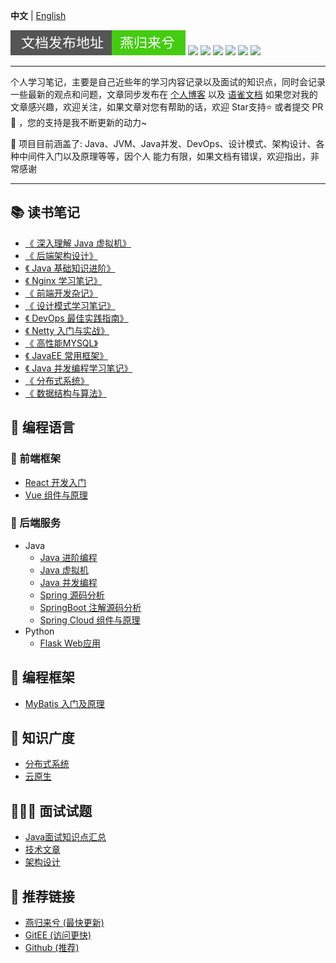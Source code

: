 
**中文** | [English](./README.en.md)

![](./img/svg/readme.svg)
![](https://img.shields.io/badge/-Docker-2496ED?style=flat-square&logo=docker&logoColor=white)
![](https://img.shields.io/badge/-Spring-6DB33F?style=flat-square&logo=spring&logoColor=white)
![](https://img.shields.io/badge/-NodeJs-339933?style=flat-square&logo=nodedotjs&logoColor=white)
![](https://img.shields.io/badge/-HTML5-E34F26?style=flat-square&logo=html5&logoColor=white)
![](https://img.shields.io/badge/-Github-181717?style=flat-square&logo=github&logoColor=white)
![](https://img.shields.io/badge/-GitEE-C71D23?style=flat-square&logo=gitee&logoColor=white)

---
个人学习笔记，主要是自己近些年的学习内容记录以及面试的知识点，同时会记录一些最新的观点和问题，文章同步发布在 [个人博客](https://www.zhoutao123.com/doc)
以及 [语雀文档](https://www.yuque.com/zhoutao123) 如果您对我的文章感兴趣，欢迎关注，如果文章对您有帮助的话，欢迎 Star支持⭐️ 或者提交 PR 🔀 ，您的支持是我不断更新的动力~



:tada: 项目目前涵盖了: Java、JVM、Java并发、DevOps、设计模式、架构设计、各种中间件入门以及原理等等，因个人 能力有限，如果文档有错误，欢迎指出，非常感谢

---
## 📚 读书笔记
+ [《 深入理解 Java 虚拟机》](https://www.zhoutao123.com/page/book/1)  
+ [《 后端架构设计》](https://www.zhoutao123.com/page/book/2) 
+ [《 Java 基础知识进阶》](https://www.zhoutao123.com/page/book/3)  
+ [《 Nginx 学习笔记》](https://www.zhoutao123.com/page/book/4)  
+ [《 前端开发杂记》](https://www.zhoutao123.com/page/book/5) 
+ [《 设计模式学习笔记》](https://www.zhoutao123.com/page/book/6)  
+ [《 DevOps 最佳实践指南》](https://www.zhoutao123.com/page/book/7) 
+ [《 Netty 入门与实战》](https://www.zhoutao123.com/page/book/8)  
+ [《 高性能MYSQL》](https://www.zhoutao123.com/page/book/9) 
+ [《 JavaEE 常用框架》](https://www.zhoutao123.com/page/book/10)  
+ [《 Java 并发编程学习笔记》](https://www.zhoutao123.com/page/book/11)  
+ [《 分布式系统》](https://www.zhoutao123.com/page/book/12)  
+ [《 数据结构与算法》](https://www.zhoutao123.com/page/book/13)

## 📖 编程语言
### 🌈 前端框架
+ [React 开发入门](./java/spring_cloud/README.md)
+ [Vue 组件与原理](./java/spring_cloud/README.md)

### 🌲 后端服务
+ Java
    + [Java 进阶编程](./java/java-se)
    + [Java 虚拟机](./java/jvm/README.md)
    + [Java 并发编程](./java/concurrent/README.md)
    + [Spring 源码分析](./java/spring/README.md)
    + [SpringBoot 注解源码分析](./java/spring_boot/README.md)
    + [Spring Cloud 组件与原理](./java/spring_cloud/README.md)
+ Python
    + [Flask Web应用](./python/flask/README.md)

## 🔨 编程框架
+ [MyBatis 入门及原理](./java/mybatis/README.md)


## 📱 知识广度
+ [分布式系统](./java/distributed/README.md)
+ [云原生](./java/cloud_native/README.md)

  

## 🧑🏻‍💼 面试试题
+ [Java面试知识点汇总](./interview/README.md)
+ [技术文章](./推荐文章/README.md)
+ [架构设计](./架构设计/README.md)


## 🔗 推荐链接
+ [燕归来兮 (最快更新)](https://www.zhoutao123.com)
+ [GitEE   (访问更快)](https://gitee.com/taoes_admin/JavaNoted)
+ [Github  (推荐)](https://github.com/taoes/JavaNoted)


